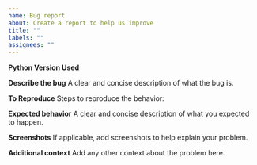 ```yaml
---
name: Bug report
about: Create a report to help us improve
title: ""
labels: ""
assignees: ""
---
```


**Python Version Used**

**Describe the bug** A clear and concise description of what the bug is.

**To Reproduce** Steps to reproduce the behavior:

**Expected behavior** A clear and concise description of what you expected to happen.

**Screenshots** If applicable, add screenshots to help explain your problem.

**Additional context** Add any other context about the problem here.
